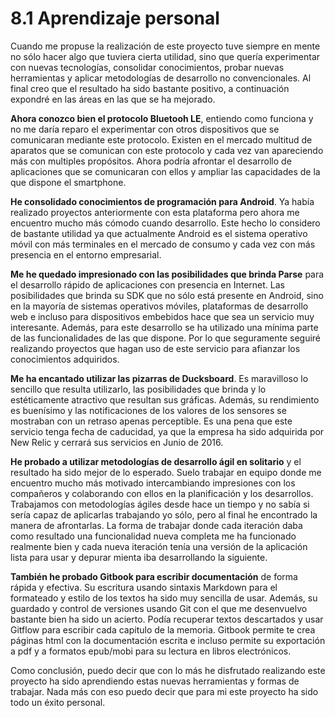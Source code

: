 # 8.1 Aprendizaje personal

Cuando me propuse la realización de este proyecto tuve siempre en mente no sólo hacer algo que tuviera cierta utilidad, sino que quería experimentar con nuevas tecnologías, consolidar conocimientos, probar nuevas herramientas y aplicar metodologías de desarrollo no convencionales. Al final creo que el resultado ha sido bastante positivo, a continuación expondré en las áreas en las que se ha mejorado.

**Ahora conozco bien el protocolo Bluetooh LE**, entiendo como funciona y no me daría reparo el experimentar con otros dispositivos que se comunicaran mediante este protocolo. Existen en el mercado multitud de aparatos que se comunican con este protocolo y cada vez van apareciendo más con multiples propósitos. Ahora podría afrontar el desarrollo de aplicaciones que se comunicaran con ellos y ampliar las capacidades de la que dispone el smartphone.

**He consolidado conocimientos de programación para Android**. Ya había realizado proyectos anteriormente con esta plataforma pero ahora me encuentro mucho más cómodo cuando desarrollo. Este hecho lo considero de bastante utilidad ya que actualmente Android es el sistema operativo móvil con más terminales en el mercado de consumo y cada vez con más presencia en el entorno empresarial.

**Me he quedado impresionado con las posibilidades que brinda Parse** para el desarrollo rápido de aplicaciones con presencia en Internet. Las posibilidades que brinda su SDK que no sólo está presente en Android, sino en la mayoría de sistemas operativos móviles, plataformas de desarrollo web e incluso para dispositivos embebidos hace que sea un servicio muy interesante. Además, para este desarrollo se ha utilizado una mínima parte de las funcionalidades de las que dispone. Por lo que seguramente seguiré realizando proyectos que hagan uso de este servicio para afianzar los conocimientos adquiridos.

**Me ha encantado utilizar las pizarras de Ducksboard**. Es maravilloso lo sencillo que resulta utilizarlo, las posibilidades que brinda y lo estéticamente atractivo que resultan sus gráficas. Además, su rendimiento es buenísimo y las notificaciones de los valores de los sensores se mostraban con un retraso apenas perceptible. Es una pena que este servicio tenga fecha de caducidad, ya que la empresa ha sido adquirida por New Relic y cerrará sus servicios en Junio de 2016.

**He probado a utilizar metodologías de desarrollo ágil en solitario** y el resultado ha sido mejor de lo esperado. Suelo trabajar en equipo donde me encuentro mucho más motivado intercambiando impresiones con los compañeros y colaborando con ellos en la planificación y los desarrollos. Trabajamos con metodologías ágiles desde hace un tiempo y no sabía si sería capaz de aplicarlas trabajando yo sólo, pero al final he encontrado la manera de afrontarlas. La forma de trabajar donde cada iteración daba como resultado una funcionalidad nueva completa me ha funcionado realmente bien y cada nueva iteración tenía una versión de la aplicación lista para usar y depurar mienta iba desarrollando la siguiente.

**También he probado Gitbook para escribir documentación** de forma rápida y efectiva. Su escritura usando sintaxis Markdown para el formateado y estilo de los textos ha sido muy sencilla de usar. Además, su guardado y control de versiones usando Git con el que me desenvuelvo bastante bien ha sido un acierto. Podía recuperar textos descartados y usar Gitflow para escribir cada capitulo de la memoria. Gitbook permite te crea páginas html con la documentación escrita e incluso permite su exportación a pdf y a formatos epub/mobi para su lectura en libros electrónicos.

Como conclusión, puedo decir que con lo más he disfrutado realizando este proyecto ha sido aprendiendo estas nuevas herramientas y formas de trabajar. Nada más con eso puedo decir que para mi este proyecto ha sido todo un éxito personal.